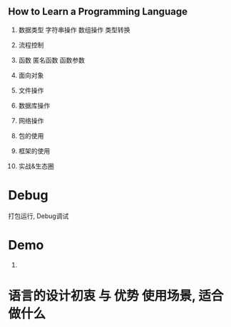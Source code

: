 ## How to Learn a Programming Language

1. 数据类型
    字符串操作
    数组操作
    类型转换

2. 流程控制

3. 函数
    匿名函数
    函数参数

4. 面向对象

5. 文件操作

6. 数据库操作

7. 网络操作

8. 包的使用

9. 框架的使用

10. 实战&生态圈

# Debug
打包运行, Debug调试

# Demo

1. 


# 语言的设计初衷 与 优势 使用场景, 适合做什么